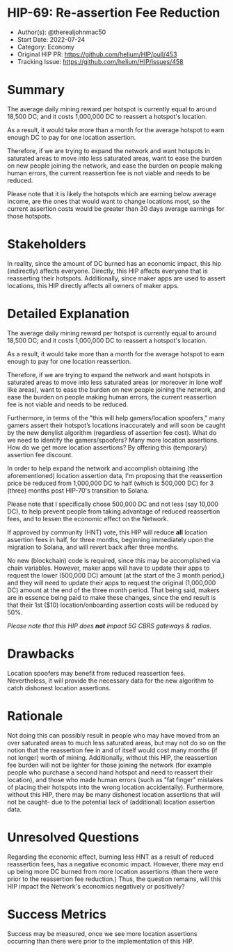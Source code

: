 # HIP-69: Re-assertion Fee Reduction

- Author(s): @therealjohnmac50
- Start Date: 2022-07-24
- Category: Economy
- Original HIP PR: <https://github.com/helium/HIP/pull/453>
- Tracking Issue: <https://github.com/helium/HIP/issues/458>

# Summary

The average daily mining reward per hotspot is currently equal to around 18,500 DC; and it costs
1,000,000 DC to reassert a hotspot's location.

As a result, it would take more than a month for the average hotspot to earn enough DC to pay for
one location assertion.

Therefore, if we are trying to expand the network and want hotspots in saturated areas to move into
less saturated areas, want to ease the burden on new people joining the network, and ease the burden
on people making human errors, the current reassertion fee is not viable and needs to be reduced.

Please note that it is likely the hotspots which are earning below average income, are the ones that
would want to change locations most, so the current assertion costs would be greater than 30 days
average earnings for those hotspots.

# Stakeholders

In reality, since the amount of DC burned has an economic impact, this hip (indirectly) affects
everyone. Directly, this HIP affects everyone that is reasserting their hotspots. Additionally,
since maker apps are used to assert locations, this HIP directly affects all owners of maker apps.

# Detailed Explanation

The average daily mining reward per hotspot is currently equal to around 18,500 DC; and it costs
1,000,000 DC to reassert a hotspot's location.

As a result, it would take more than a month for the average hotspot to earn enough to pay for one
location reassertion.

Therefore, if we are trying to expand the network and want hotspots in saturated areas to move into
less saturated areas (or moreover in lone wolf like areas), want to ease the burden on new people
joining the network, and ease the burden on people making human errors, the current reassertion fee
is not viable and needs to be reduced.

Furthermore, in terms of the "this will help gamers/location spoofers," many gamers assert their
hotspot’s locations inaccurately and will soon be caught by the new denylist algorithm (regardless
of assertion fee cost). What do we need to identify the gamers/spoofers? Many more location
assertions. How do we get more location assertions? By offering this (temporary) assertion fee
discount.

In order to help expand the network and accomplish obtaining (the aforementioned) location assertion
data, I'm proposing that the reassertion price be reduced from 1,000,000 DC to half (which is
500,000 DC) for 3 (three) months post HIP-70's transition to Solana.

Please note that I specifically chose 500,000 DC and not less (say 10,000 DC), to help prevent
people from taking advantage of reduced reassertion fees, and to lessen the economic effect on the
Network.

If approved by community (HNT) vote, this HIP will reduce **all** location assertion fees in half, for three
months, beginning immediately upon the migration to Solana, and will revert back after three months.

No new (blockchain) code is required, since this may be accomplished via chain variables. However,
maker apps will have to update their apps to request the lower (500,000 DC) amount (at the start of
the 3 month period,) and they will need to update their apps to request the original (1,000,000 DC)
amount at the end of the three month period. That being said, makers are in essence being paid to
make these changes, since the end result is that their 1st ($10) location/onboarding assertion costs will
be reduced by 50%.

_Please note that this HIP does **not** impact 5G CBRS gateways & radios._

# Drawbacks

Location spoofers may benefit from reduced reassertion fees. Nevertheless, it will provide the
necessary data for the new algorithm to catch dishonest location assertions.

# Rationale

Not doing this can possibly result in people who may have moved from an over saturated areas to much
less saturated areas, but may not do so on the notion that the reassertion fee in and of itself
would cost many months (if not longer) worth of mining. Additionally, without this HIP, the
reassertion fee burden will not be lighter for those joining the network (for example people who
purchase a second hand hotspot and need to reassert their location), and those who made human errors
(such as "fat finger" mistakes of placing their hotspots into the wrong location accidentally).
Furthermore, without this HIP, there may be many dishonest location assertions that will not be
caught- due to the potential lack of (additional) location assertion data.

# Unresolved Questions

Regarding the economic effect, burning less HNT as a result of reduced reassertion fees, has a
negative economic impact. However, there may end up being more DC burned from more location
assertions (than there were prior to the reassertion fee reduction.) Thus, the question remains, will this HIP impact
the Network's economics negatively or positively?

# Success Metrics

Success may be measured, once we see more location assertions occurring than there were prior to the
implementation of this HIP.
